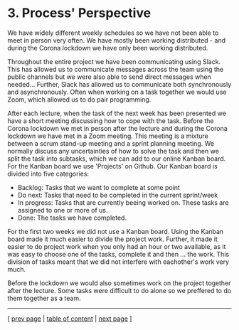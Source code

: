 # 3. Process' Perspective

We have widely different weekly schedules so we have not been able to meet in person very often. We have mostly been working distributed - and during the Corona lockdown we have only been working distributed.

Throughout the entire project we have been communicating using Slack. This has allowed us to communicate messages across the team using the public channels but we were also able to send direct messages when needed... Further, Slack has allowed us to communicate both synchronously and asynchronously. Often when working on a task together we would use Zoom, which allowed us to do pair programming.

After each lecture, when the task of the next week has been presented we have a short meeting discussing how to cope with the task. Before the Corona lockdown we met in person after the lecture and during the Corona lockdown we have met in a Zoom meeting. This meeting is a mixture between a scrum stand-up meeting and a sprint planning meeting. We normally discuss any uncertainties of how to solve the task and then we split the task into subtasks, which we can add to our online Kanban board. For the Kanban board we use 'Projects' on Github. Our Kanban board is divided into five categories:
- Backlog: Tasks that we want to complete at some point
- Do next: Tasks that need to be completed in the current sprint/week
- In progress: Tasks that are currently beeing worked on. These tasks are assigned to one or more of us.
- Done: The tasks we have completed.

For the first two weeks we did not use a Kanban board. Using the Kanban board made it much easier to divide the project work. Further, it made it easier to do project work when you only had an hour or two available, as it was easy to choose one of the tasks, complete it and then ... the work. This division of tasks meant that we did not interfere with eachother's work very much. 

Before the lockdown we would also sometimes work on the project together after the lecture. Some tasks were difficult to do alone so we preffered to do them together as a team.

---
[ [prev page](../chapters/202_dependencies.md) | [table of content](../table_of_content.md) | [next page](../chapters/301_ci_dc_chain_tools.md) ]